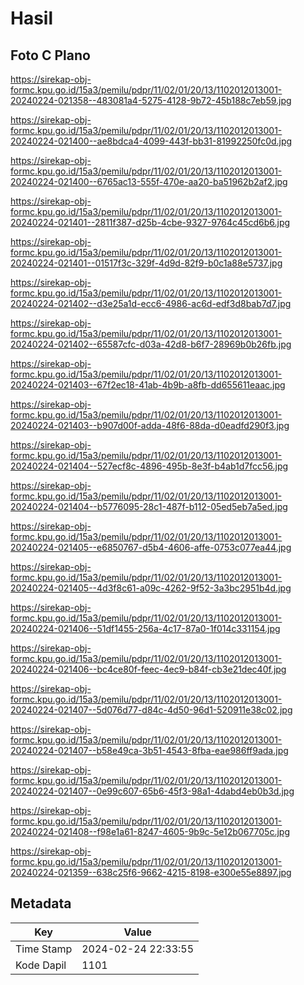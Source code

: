 # Hasil

## Foto C Plano

https://sirekap-obj-formc.kpu.go.id/15a3/pemilu/pdpr/11/02/01/20/13/1102012013001-20240224-021358--483081a4-5275-4128-9b72-45b188c7eb59.jpg

https://sirekap-obj-formc.kpu.go.id/15a3/pemilu/pdpr/11/02/01/20/13/1102012013001-20240224-021400--ae8bdca4-4099-443f-bb31-81992250fc0d.jpg

https://sirekap-obj-formc.kpu.go.id/15a3/pemilu/pdpr/11/02/01/20/13/1102012013001-20240224-021400--6765ac13-555f-470e-aa20-ba51962b2af2.jpg

https://sirekap-obj-formc.kpu.go.id/15a3/pemilu/pdpr/11/02/01/20/13/1102012013001-20240224-021401--2811f387-d25b-4cbe-9327-9764c45cd6b6.jpg

https://sirekap-obj-formc.kpu.go.id/15a3/pemilu/pdpr/11/02/01/20/13/1102012013001-20240224-021401--01517f3c-329f-4d9d-82f9-b0c1a88e5737.jpg

https://sirekap-obj-formc.kpu.go.id/15a3/pemilu/pdpr/11/02/01/20/13/1102012013001-20240224-021402--d3e25a1d-ecc6-4986-ac6d-edf3d8bab7d7.jpg

https://sirekap-obj-formc.kpu.go.id/15a3/pemilu/pdpr/11/02/01/20/13/1102012013001-20240224-021402--65587cfc-d03a-42d8-b6f7-28969b0b26fb.jpg

https://sirekap-obj-formc.kpu.go.id/15a3/pemilu/pdpr/11/02/01/20/13/1102012013001-20240224-021403--67f2ec18-41ab-4b9b-a8fb-dd655611eaac.jpg

https://sirekap-obj-formc.kpu.go.id/15a3/pemilu/pdpr/11/02/01/20/13/1102012013001-20240224-021403--b907d00f-adda-48f6-88da-d0eadfd290f3.jpg

https://sirekap-obj-formc.kpu.go.id/15a3/pemilu/pdpr/11/02/01/20/13/1102012013001-20240224-021404--527ecf8c-4896-495b-8e3f-b4ab1d7fcc56.jpg

https://sirekap-obj-formc.kpu.go.id/15a3/pemilu/pdpr/11/02/01/20/13/1102012013001-20240224-021404--b5776095-28c1-487f-b112-05ed5eb7a5ed.jpg

https://sirekap-obj-formc.kpu.go.id/15a3/pemilu/pdpr/11/02/01/20/13/1102012013001-20240224-021405--e6850767-d5b4-4606-affe-0753c077ea44.jpg

https://sirekap-obj-formc.kpu.go.id/15a3/pemilu/pdpr/11/02/01/20/13/1102012013001-20240224-021405--4d3f8c61-a09c-4262-9f52-3a3bc2951b4d.jpg

https://sirekap-obj-formc.kpu.go.id/15a3/pemilu/pdpr/11/02/01/20/13/1102012013001-20240224-021406--51df1455-256a-4c17-87a0-1f014c331154.jpg

https://sirekap-obj-formc.kpu.go.id/15a3/pemilu/pdpr/11/02/01/20/13/1102012013001-20240224-021406--bc4ce80f-feec-4ec9-b84f-cb3e21dec40f.jpg

https://sirekap-obj-formc.kpu.go.id/15a3/pemilu/pdpr/11/02/01/20/13/1102012013001-20240224-021407--5d076d77-d84c-4d50-96d1-520911e38c02.jpg

https://sirekap-obj-formc.kpu.go.id/15a3/pemilu/pdpr/11/02/01/20/13/1102012013001-20240224-021407--b58e49ca-3b51-4543-8fba-eae986ff9ada.jpg

https://sirekap-obj-formc.kpu.go.id/15a3/pemilu/pdpr/11/02/01/20/13/1102012013001-20240224-021407--0e99c607-65b6-45f3-98a1-4dabd4eb0b3d.jpg

https://sirekap-obj-formc.kpu.go.id/15a3/pemilu/pdpr/11/02/01/20/13/1102012013001-20240224-021408--f98e1a61-8247-4605-9b9c-5e12b067705c.jpg

https://sirekap-obj-formc.kpu.go.id/15a3/pemilu/pdpr/11/02/01/20/13/1102012013001-20240224-021359--638c25f6-9662-4215-8198-e300e55e8897.jpg


## Metadata

| Key        | Value               |
| ---------- | ------------------- |
| Time Stamp | 2024-02-24 22:33:55 |
| Kode Dapil | 1101                |



